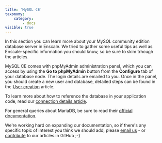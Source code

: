 ```yaml
---
title: 'MySQL CE'
taxonomy:
    category:
        - docs
visible: true
---
```


In this section you can learn more about your MySQL community edition database server in Enscale. We tried to gather some useful tips as well as Enscale-specific information you should know, so be sure to skim trhough the articles.

MySQL CE comes with phpMyAdmin administration panel, which you can access by using the **Go to phpMyAdmin** button from the **Configure** tab of your database node. The login details are emailed to you. Once in the panel, you should create a new user and database, detailed steps can be found in the [User creation](/database-nodes/mysql-ce/user-creation) article.

To learn more about how to reference the database in your application code, read our [connection details article](/database-nodes/mysql-ce/connection-details).

For general queries about MariaDB, be sure to read their [official documentation](https://dev.mysql.com/doc/). 

We're working hard on expanding our documentation, so if there's any specific topic of interest you think we should add, please [email us](mailto:support@enscale.com) - or [contribute](https://github.com/layershift/enscale-docs/blob/master/CONTRIBUTING.md) to our articles in GitHub ;-)